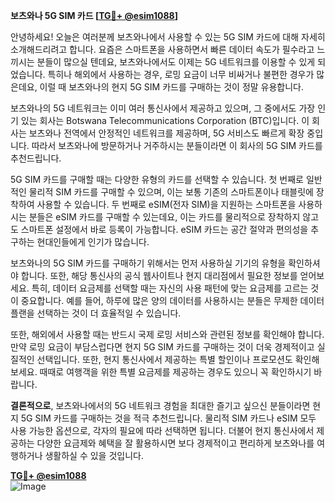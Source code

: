 **보츠와나 5G SIM 카드 [[TG💪+ @esim1088](https://t.me/s/esim1088)]**

안녕하세요! 오늘은 여러분께 보츠와나에서 사용할 수 있는 5G SIM 카드에 대해 자세히 소개해드리려고 합니다. 요즘은 스마트폰을 사용하면서 빠른 데이터 속도가 필수라고 느끼시는 분들이 많으실 텐데요, 보츠와나에서도 이제는 5G 네트워크를 이용할 수 있게 되었습니다. 특히나 해외에서 사용하는 경우, 로밍 요금이 너무 비싸거나 불편한 경우가 많은데요, 이럴 때 보츠와나의 현지 5G SIM 카드를 구매하는 것이 정말 유용합니다.

보츠와나의 5G 네트워크는 이미 여러 통신사에서 제공하고 있으며, 그 중에서도 가장 인기 있는 회사는 Botswana Telecommunications Corporation (BTC)입니다. 이 회사는 보츠와나 전역에서 안정적인 네트워크를 제공하며, 5G 서비스도 빠르게 확장 중입니다. 따라서 보츠와나에 방문하거나 거주하시는 분들이라면 이 회사의 5G SIM 카드를 추천드립니다.

5G SIM 카드를 구매할 때는 다양한 유형의 카드를 선택할 수 있습니다. 첫 번째로 일반적인 물리적 SIM 카드를 구매할 수 있으며, 이는 보통 기존의 스마트폰이나 태블릿에 장착하여 사용할 수 있습니다. 두 번째로 eSIM(전자 SIM)을 지원하는 스마트폰을 사용하시는 분들은 eSIM 카드를 구매할 수 있는데요, 이는 카드를 물리적으로 장착하지 않고도 스마트폰 설정에서 바로 등록이 가능합니다. eSIM 카드는 공간 절약과 편의성을 추구하는 현대인들에게 인기가 많습니다.

보츠와나의 5G SIM 카드를 구매하기 위해서는 먼저 사용하실 기기의 유형을 확인하셔야 합니다. 또한, 해당 통신사의 공식 웹사이트나 현지 대리점에서 필요한 정보를 얻어보세요. 특히, 데이터 요금제를 선택할 때는 자신의 사용 패턴에 맞는 요금제를 고르는 것이 중요합니다. 예를 들어, 하루에 많은 양의 데이터를 사용하시는 분들은 무제한 데이터 플랜을 선택하는 것이 더 효율적일 수 있습니다.

또한, 해외에서 사용할 때는 반드시 국제 로밍 서비스와 관련된 정보를 확인해야 합니다. 만약 로밍 요금이 부담스럽다면 현지 5G SIM 카드를 구매하는 것이 더욱 경제적이고 실질적인 선택입니다. 또한, 현지 통신사에서 제공하는 특별 할인이나 프로모션도 확인해보세요. 때때로 여행객을 위한 특별 요금제를 제공하는 경우도 있으니 꼭 확인하시기 바랍니다.

**결론적으로**, 보츠와나에서의 5G 네트워크 경험을 최대한 즐기고 싶으신 분들이라면 현지 5G SIM 카드를 구매하는 것을 적극 추천드립니다. 물리적 SIM 카드나 eSIM 모두 사용 가능한 옵션으로, 각자의 필요에 따라 선택하면 됩니다. 더불어 현지 통신사에서 제공하는 다양한 요금제와 혜택을 잘 활용하시면 보다 경제적이고 편리하게 보츠와나를 여행하거나 생활하실 수 있을 것입니다.

**[TG💪+ @esim1088](https://t.me/s/esim1088)**  
![Image](https://i.postimg.cc/Y0z9fWf4/image.png)